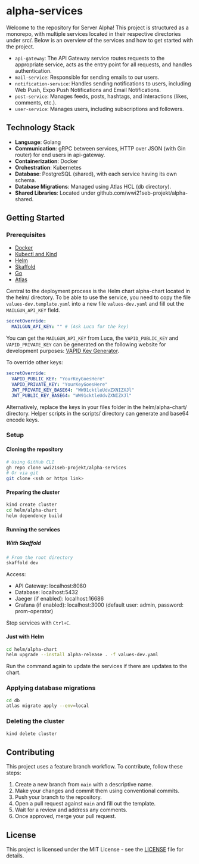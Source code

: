 # alpha-services

Welcome to the repository for Server Alpha! This project is structured as a monorepo, with multiple services located in their respective directories under src/<service-name>. Below is an overview of the services and how to get started with the project.

- `api-gateway`: The API Gateway service routes requests to the appropriate service, acts as the entry point for all requests, and handles authentication.
- `mail-service`: Responsible for sending emails to our users.
- `notification-service`: Handles sending notifications to users, including Web Push, Expo Push Notifications and Email Notifications.
- `post-service`: Manages feeds, posts, hashtags, and interactions (likes, comments, etc.).
- `user-service`: Manages users, including subscriptions and followers.

## Technology Stack

- **Language**: Golang
- **Communication**: gRPC between services, HTTP over JSON (with Gin router) for end users in api-gateway.
- **Containerization**: Docker
- **Orchestration**: Kubernetes
- **Database**: PostgreSQL (shared), with each service having its own schema.
- **Database Migrations**: Managed using Atlas HCL (db directory).
- **Shared Libraries**: Located under github.com/wwi21seb-projekt/alpha-shared.

## Getting Started

### Prerequisites

- [Docker](https://docs.docker.com/get-docker/)
- [Kubectl and Kind](https://kubernetes.io/docs/tasks/tools/)
- [Helm](https://helm.sh/docs/intro/install/)
- [Skaffold](https://skaffold.dev/docs/install/)
- [Go](https://golang.org/doc/install)
- [Atlas](https://atlasgo.io/getting-started)

Central to the deployment process is the Helm chart alpha-chart located in the helm/ directory. To be able to use the service, you need to copy the file `values-dev.template.yaml` into a new file `values-dev.yaml` and fill out the `MAILGUN_API_KEY` field.

```yaml
secretOverride:
  MAILGUN_API_KEY: "" # (Ask Luca for the key)
```

You can get the `MAILGUN_API_KEY` from Luca, the `VAPID_PUBLIC_KEY` and `VAPID_PRIVATE_KEY` can be generated on the following website for development purposes: [VAPID Key Generator](https://web-push-codelab.glitch.me/).

To override other keys:

```yaml
secretOverride:
  VAPID_PUBLIC_KEY: "YourKeyGoesHere"
  VAPID_PRIVATE_KEY: "YourKeyGoesHere"
  JWT_PRIVATE_KEY_BASE64: "WW91cktleUdvZXNIZXJl"
  JWT_PUBLIC_KEY_BASE64: "WW91cktleUdvZXNIZXJl"
```

Alternatively, replace the keys in your files folder in the helm/alpha-chart/ directory. Helper scripts in the scripts/ directory can generate and base64 encode keys.

### Setup

#### Cloning the repository

```bash
# Using GitHub CLI
gh repo clone wwi21seb-projekt/alpha-services
# Or via git
git clone <ssh or https link>
```

#### Preparing the cluster

```bash
kind create cluster
cd helm/alpha-chart
helm dependency build
```

#### Running the services

##### With Skaffold

```bash
# From the root directory
skaffold dev
```

Access:

- API Gateway: localhost:8080
- Database: localhost:5432
- Jaeger (if enabled): localhost:16686
- Grafana (if enabled): localhost:3000 (default user: admin, password: prom-operator)

Stop services with `Ctrl+C`.

#### Just with Helm

```bash
cd helm/alpha-chart
helm upgrade --install alpha-release . -f values-dev.yaml
```

Run the command again to update the services if there are updates to the chart.

### Applying database migrations

```bash
cd db
atlas migrate apply --env=local
```

### Deleting the cluster

```bash
kind delete cluster
```

## Contributing

This project uses a feature branch workflow. To contribute, follow these steps:

1. Create a new branch from `main` with a descriptive name.
2. Make your changes and commit them using conventional commits.
3. Push your branch to the repository.
4. Open a pull request against `main` and fill out the template.
5. Wait for a review and address any comments.
6. Once approved, merge your pull request.

## License

This project is licensed under the MIT License - see the [LICENSE](LICENSE) file for details.
